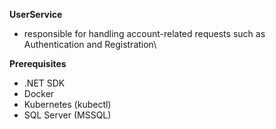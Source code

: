 **UserService**
- responsible for handling account-related requests such as Authentication and Registration\

**Prerequisites**
- .NET SDK
- Docker
- Kubernetes (kubectl)
- SQL Server (MSSQL)
